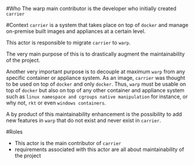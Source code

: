 #Who
The warp main contributor is the developer who initially created `carrier`

#Context
`carrier` is a system that takes place on top of `docker` and manage on-premise
built images and appliances at a certain level.

This actor is responsible to migrate `carrier` to `warp`.

The very main purpose of this is to drastically augment the maintainability of
the project.

Another very important purpose is to decouple at maximum `warp` from any
specific container or appliance system. As an image, `carrier` was thought to
be used on top of `docker` and only `docker`. Thus, `warp` must be usable on top
of `docker` but also on top of any other container and appliance system such as
`linux namespace and cgroups native manipulation` for instance, or why not,
`rkt` or even `windows containers`.

A by product of this maintainability enhancement is the possibility to add new
features in `warp` that do not exist and never exist in `carrier`.

#Roles
- This actor is the main contributor of `carrier`
- requirements associated with this actor are all about maintainability of the
  project
